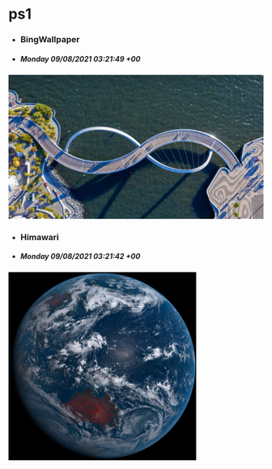 # ps1

- ### BingWallpaper
- ##### Monday 09/08/2021 03:21:49 +00
<img src="BingWallpaper/latest.jpg" width="700" height="auto" title="👉  BingWallpaper  👈">


- ### Himawari 
- ##### Monday 09/08/2021 03:21:42 +00
<img src="Himawari/latest.jpg" width="auto" height="371" title="👉  Himawari  👈">






